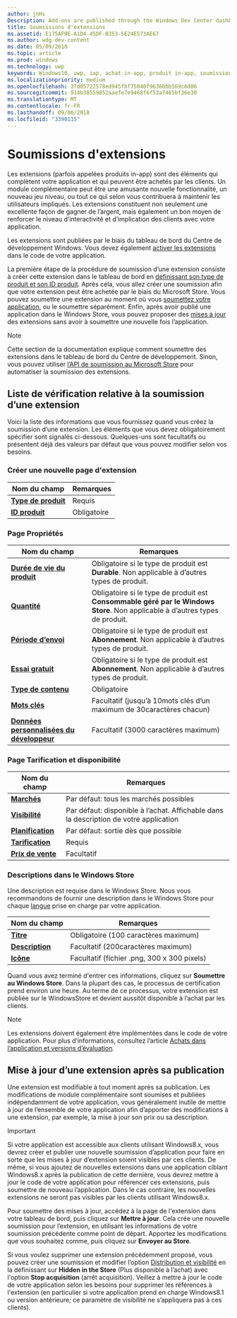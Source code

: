 ```yaml
---
author: jnHs
Description: Add-ons are published through the Windows Dev Center dashboard.
title: Soumissions d'extensions
ms.assetid: E175AF9E-A1D4-45DF-B353-5E24E573AE67
ms.author: wdg-dev-content
ms.date: 05/09/2018
ms.topic: article
ms.prod: windows
ms.technology: uwp
keywords: Windows10, uwp, iap, achat in-app, produit in-app, soumission iap
ms.localizationpriority: medium
ms.openlocfilehash: 37d05722578ed945fbf75040f96360bb569c6d06
ms.sourcegitcommit: 914b38559852aaefe7e9468f6f53a7465bf36e30
ms.translationtype: MT
ms.contentlocale: fr-FR
ms.lasthandoff: 09/06/2018
ms.locfileid: "3390115"
---
```

# <a name="add-on-submissions"></a>Soumissions d'extensions

Les extensions (parfois appelées produits in-app) sont des éléments qui complètent votre application et qui peuvent être achetés par les clients. Un module complémentaire peut être une amusante nouvelle fonctionnalité, un nouveau jeu niveau, ou tout ce qui selon vous contribuera à maintenir les utilisateurs impliqués. Les extensions constituent non seulement une excellente façon de gagner de l’argent, mais également un bon moyen de renforcer le niveau d’interactivité et d’implication des clients avec votre application.

Les extensions sont publiées par le biais du tableau de bord du Centre de développement Windows. Vous devez également [activer les extensions](../monetize/in-app-purchases-and-trials.md) dans le code de votre application.

La première étape de la procédure de soumission d’une extension consiste à créer cette extension dans le tableau de bord en [définissant son type de produit et son ID produit](set-your-add-on-product-id.md). Après cela, vous allez créer une soumission afin que votre extension peut être achetée par le biais du Microsoft Store. Vous pouvez soumettre une extension au moment où vous [soumettez votre application](app-submissions.md), ou le soumettre séparément. Enfin, après avoir publié une application dans le Windows Store, vous pouvez proposer des [mises à jour](#updating-an-add-on-after-publication) des extensions sans avoir à soumettre une nouvelle fois l’application.

> [!NOTE]
> Cette section de la documentation explique comment soumettre des extensions dans le tableau de bord du Centre de développement. Sinon, vous pouvez utiliser [l’API de soumission au Microsoft Store](../monetize/create-and-manage-submissions-using-windows-store-services.md) pour automatiser la soumission des extensions.


## <a name="checklist-for-submitting-an-add-on"></a>Liste de vérification relative à la soumission d’une extension

Voici la liste des informations que vous fournissez quand vous créez la soumission d’une extension. Les éléments que vous devez obligatoirement spécifier sont signalés ci-dessous. Quelques-uns sont facultatifs ou présentent déjà des valeurs par défaut que vous pouvez modifier selon vos besoins.


### <a name="create-a-new-add-on-page"></a>Créer une nouvelle page d'extension

| Nom du champ                    | Remarques                            |
|-------------------------------|----------------------------------|
| [**Type de produit**](set-your-add-on-product-id.md#product-type)      | Requis |  
| [**ID produit**](set-your-add-on-product-id.md#product-id)          | Obligatoire |        


### <a name="properties-page"></a>Page Propriétés

| Nom du champ                    | Remarques                              |   
|-------------------------------|------------------------------------|
| [**Durée de vie du produit**](enter-add-on-properties.md#product-lifetime)  | Obligatoire si le type de produit est **Durable**. Non applicable à d’autres types de produit. |
| [**Quantité**](enter-add-on-properties.md#quantity)  | Obligatoire si le type de produit est **Consommable géré par le Windows Store**. Non applicable à d’autres types de produit. |
| [**Période d’envoi**](enter-add-on-properties.md#subscription-period)          | Obligatoire si le type de produit est **Abonnement**. Non applicable à d’autres types de produit.       |  
| [**Essai gratuit**](enter-add-on-properties.md#free-trial)          | Obligatoire si le type de produit est **Abonnement**. Non applicable à d’autres types de produit.       |
| [**Type de contenu**](enter-add-on-properties.md#content-type)          | Obligatoire    |               
| [**Mots clés**](enter-add-on-properties.md#keywords)                  | Facultatif (jusqu’à 10mots clés d’un maximum de 30caractères chacun) |
| [**Données personnalisées du développeur**](enter-add-on-properties.md#custom-developer-data)   | Facultatif (3000 caractères maximum)            |


### <a name="pricing-and-availability-page"></a>Page Tarification et disponibilité

| Nom du champ                    | Remarques                                       |
|-------------------------------|---------------------------------------------|
| [**Marchés**](set-add-on-pricing-and-availability.md#markets)  | Par défaut: tous les marchés possibles |
| [**Visibilité**](set-add-on-pricing-and-availability.md#visibility)   | Par défaut: disponible à l’achat. Affichable dans la description de votre application |
| [**Planification**](set-add-on-pricing-and-availability.md#schedule)    | Par défaut: sortie dès que possible
| [**Tarification**](set-add-on-pricing-and-availability.md#pricing)                | Requis                                    |
| [**Prix de vente**](put-apps-and-add-ons-on-sale.md)               | Facultatif                    |


### <a name="store-listings"></a>Descriptions dans le Windows Store

Une description est requise dans le Windows Store. Nous vous recommandons de fournir une description dans le Windows Store pour chaque [langue](create-add-on-store-listings.md#store-listing-languages) prise en charge par votre application.

| Nom du champ                    | Remarques                                       |
|-------------------------------|---------------------------------------------|
| [**Titre**](create-add-on-store-listings.md#title)                    | Obligatoire (100 caractères maximum)           |
| [**Description**](create-add-on-store-listings.md#description)       | Facultatif (200caractères maximum)            |
| [**Icône**](create-add-on-store-listings.md#icon)                    | Facultatif (fichier .png, 300 x 300 pixels)            |


Quand vous avez terminé d'entrer ces informations, cliquez sur **Soumettre au Windows Store**. Dans la plupart des cas, le processus de certification prend environ une heure. Au terme de ce processus, votre extension est publiée sur le WindowsStore et devient aussitôt disponible à l’achat par les clients.

> [!NOTE]
> Les extensions doivent également être implémentées dans le code de votre application. Pour plus d’informations, consultez l’article [Achats dans l’application et versions d’évaluation](../monetize/in-app-purchases-and-trials.md).


## <a name="updating-an-add-on-after-publication"></a>Mise à jour d’une extension après sa publication

Une extension est modifiable à tout moment après sa publication. Les modifications de module complémentaire sont soumises et publiées indépendamment de votre application, vous généralement inutile de mettre à jour de l’ensemble de votre application afin d’apporter des modifications à une extension, par exemple, la mise à jour son prix ou sa description.

> [!IMPORTANT]
> Si votre application est accessible aux clients utilisant Windows8.x, vous devrez créer et publier une nouvelle soumission d’application pour faire en sorte que les mises à jour d’extension soient visibles par ces clients. De même, si vous ajoutez de nouvelles extensions dans une application ciblant Windows8.x après la publication de cette dernière, vous devrez mettre à jour le code de votre application pour référencer ces extensions, puis soumettre de nouveau l’application. Dans le cas contraire, les nouvelles extensions ne seront pas visibles par les clients utilisant Windows8.x.

Pour soumettre des mises à jour, accédez à la page de l'extension dans votre tableau de bord, puis cliquez sur **Mettre à jour**. Cela crée une nouvelle soumission pour l’extension, en utilisant les informations de votre soumission précédente comme point de départ. Apportez les modifications que vous souhaitez comme, puis cliquez sur **Envoyer au Store**.

Si vous voulez supprimer une extension précédemment proposé, vous pouvez créer une soumission et modifier l’option [Distribution et visibilité](set-add-on-pricing-and-availability.md) en la définissant sur **Hidden in the Store** (Plus disponible à l’achat) avec l'option **Stop acquisition** (arrêt acquisition). Veillez à mettre à jour le code de votre application selon les besoins pour supprimer les références à l'extension (en particulier si votre application prend en charge Windows8.1 ou version antérieure; ce paramètre de visibilité ne s’appliquera pas à ces clients).
